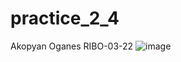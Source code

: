 # practice_2_4
Akopyan Oganes RIBO-03-22
![image](https://github.com/Xek0mb1k/practice_2_4/assets/84407094/c241676d-5c89-4caf-bba7-75431517bbd2)
